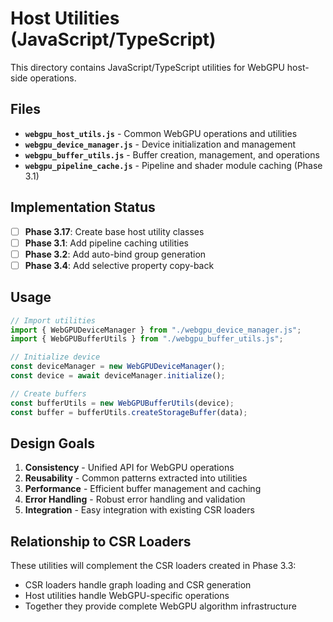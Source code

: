 # Host Utilities (JavaScript/TypeScript)

This directory contains JavaScript/TypeScript utilities for WebGPU host-side operations.

## Files

- **`webgpu_host_utils.js`** - Common WebGPU operations and utilities
- **`webgpu_device_manager.js`** - Device initialization and management  
- **`webgpu_buffer_utils.js`** - Buffer creation, management, and operations
- **`webgpu_pipeline_cache.js`** - Pipeline and shader module caching (Phase 3.1)

## Implementation Status

- [ ] **Phase 3.17**: Create base host utility classes
- [ ] **Phase 3.1**: Add pipeline caching utilities  
- [ ] **Phase 3.2**: Add auto-bind group generation
- [ ] **Phase 3.4**: Add selective property copy-back

## Usage

```javascript
// Import utilities
import { WebGPUDeviceManager } from "./webgpu_device_manager.js";
import { WebGPUBufferUtils } from "./webgpu_buffer_utils.js";

// Initialize device
const deviceManager = new WebGPUDeviceManager();
const device = await deviceManager.initialize();

// Create buffers
const bufferUtils = new WebGPUBufferUtils(device);
const buffer = bufferUtils.createStorageBuffer(data);
```

## Design Goals

1. **Consistency** - Unified API for WebGPU operations
2. **Reusability** - Common patterns extracted into utilities
3. **Performance** - Efficient buffer management and caching
4. **Error Handling** - Robust error handling and validation
5. **Integration** - Easy integration with existing CSR loaders

## Relationship to CSR Loaders

These utilities will complement the CSR loaders created in Phase 3.3:
- CSR loaders handle graph loading and CSR generation
- Host utilities handle WebGPU-specific operations
- Together they provide complete WebGPU algorithm infrastructure
